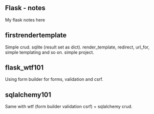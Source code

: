 ## Flask - notes
My flask notes here

## firstrendertemplate
Simple crud. sqlite (result set as dict). render_template, redirect, url_for, simple templating and so on. simple project.

## flask_wtf101
Using form builder for forms, validation and csrf.

## sqlalchemy101
Same with wtf (form builder validation csrf) + sqlalchemy crud.